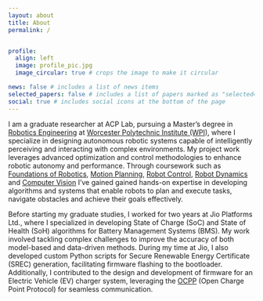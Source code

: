 ```yaml
---
layout: about
title: About
permalink: /


profile:
  align: left
  image: profile_pic.jpg
  image_circular: true # crops the image to make it circular

news: false # includes a list of news items
selected_papers: false # includes a list of papers marked as "selected={true}"
social: true # includes social icons at the bottom of the page
---
```

I am a graduate researcher at ACP Lab, pursuing a Master’s degree in [Robotics Engineering](https://www.wpi.edu/academics/departments/robotics-engineering) at [Worcester Polytechnic Institute (WPI)](https://www.wpi.edu/), where I specialize in designing autonomous robotic systems capable of intelligently perceiving and interacting with complex environments. My project work leverages advanced optimization and control methodologies to enhance robotic autonomy and performance. Through coursework such as [Foundations of Robotics](https://wpi-grad.cleancatalog.net/robotics-engineering-mechanical-engineering/rbe-500-me-527), [Motion Planning](https://wpi-grad.cleancatalog.net/robotics-engineering/rbe-550), [Robot Control](https://wpi-grad.cleancatalog.net/robotics-engineering/rbe-502), [Robot Dynamics](https://wpi-grad.cleancatalog.net/robotics-engineering-mechanical-engineering/rbe-501me-528) and [Computer Vision](https://pear.wpi.edu/teaching/rbe549/spring2025.html) I’ve gained gained hands-on expertise in developing algorithms and systems that enable robots to plan and execute tasks, navigate obstacles and achieve their goals effectively.

Before starting my graduate studies, I worked for two years at Jio Platforms Ltd., where I specialized in developing State of Charge (SoC) and State of Health (SoH) algorithms for Battery Management Systems (BMS). My work involved tackling complex challenges to improve the accuracy of both model-based and data-driven methods. During my time at Jio, I also developed custom Python scripts for Secure Renewable Energy Certificate (SREC) generation, facilitating firmware flashing to the bootloader. Additionally, I contributed to the design and development of firmware for an Electric Vehicle (EV) charger system, leveraging the [OCPP](https://openchargealliance.org/protocols/open-charge-point-protocol/) (Open Charge Point Protocol) for seamless communication.

<!-- Put your address / P.O. box / other info right below your picture. You can also disable any of these elements by editing `profile` property of the YAML header of your `_pages/about.md`. Edit `_bibliography/papers.bib` and Jekyll will render your [publications page](/al-folio/publications/) automatically. -->

